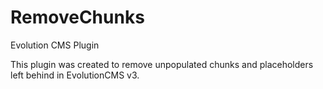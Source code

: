 # RemoveChunks
Evolution CMS Plugin

This plugin was created to remove unpopulated chunks and placeholders left behind in EvolutionCMS v3.
